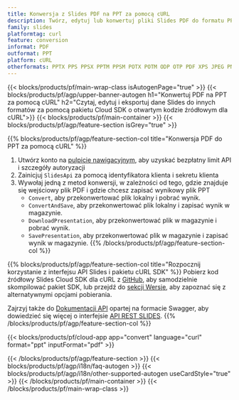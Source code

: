 ```yaml
---
title: Konwersja z Slides PDF na PPT za pomocą cURL
description: Twórz, edytuj lub konwertuj pliki Slides PDF do formatu PPT za pomocą interfejsu API REST i pakietu SDK cURL o otwartym kodzie źródłowym
family: slides
platformtag: curl
feature: conversion
informat: PDF
outformat: PPT
platform: cURL
otherformats: PPTX PPS PPSX PPTM PPSM POTX POTM ODP OTP PDF XPS JPEG PNG BMP TIFF SVG HTML SWF HTML5 GIF XAML XML MD MPEG4
---
```


{{< blocks/products/pf/main-wrap-class isAutogenPage="true" >}}
{{< blocks/products/pf/agp/upper-banner-autogen h1="Konwertuj PDF na PPT za pomocą cURL" h2="Czytaj, edytuj i eksportuj dane Slides do innych formatów za pomocą pakietu Cloud SDK o otwartym kodzie źródłowym dla cURL">}}
{{< blocks/products/pf/main-container >}}
{{< blocks/products/pf/agp/feature-section isGrey="true" >}}

{{% blocks/products/pf/agp/feature-section-col title="Konwersja PDF do PPT za pomocą cURL" %}}
1. Utwórz konto na <a href="https://dashboard.aspose.cloud/">pulpicie nawigacyjnym</a>, aby uzyskać bezpłatny limit API i szczegóły autoryzacji
1. Zainicjuj ```SlidesApi``` za pomocą identyfikatora klienta i sekretu klienta
1. Wywołaj jedną z metod konwersji, w zależności od tego, gdzie znajduje się wejściowy plik PDF i gdzie chcesz zapisać wynikowy plik PPT
    - ```Convert```, aby przekonwertować plik lokalny i pobrać wynik.
    - ```ConvertAndSave```, aby przekonwertować plik lokalny i zapisać wynik w magazynie.
    - ```DownloadPresentation```, aby przekonwertować plik w magazynie i pobrać wynik.
    - ```SavePresentation```, aby przekonwertować plik w magazynie i zapisać wynik w magazynie.
{{% /blocks/products/pf/agp/feature-section-col %}}

{{% blocks/products/pf/agp/feature-section-col title="Rozpocznij korzystanie z interfejsu API Slides i pakietu cURL SDK" %}}
Pobierz kod źródłowy Slides Cloud SDK dla cURL z [GitHub](https://github.com/aspose-slides-cloud/aspose-slides-cloud-curl), aby samodzielnie skompilować pakiet SDK, lub przejdź do [sekcji Wersje](https://releases.aspose.cloud/), aby zapoznać się z alternatywnymi opcjami pobierania.

Zajrzyj także do [Dokumentacji API](https://apireference.aspose.cloud/slides/) opartej na formacie Swagger, aby dowiedzieć się więcej o interfejsie [API REST SLIDES](https://products.aspose.cloud/slides/curl/).
{{% /blocks/products/pf/agp/feature-section-col %}}

{{< blocks/products/pf/cloud-app app="convert" language="curl" format="ppt" inputFormat="pdf" >}}

{{< /blocks/products/pf/agp/feature-section >}}
{{< blocks/products/pf/agp/i18n/faq-autogen >}}
{{< blocks/products/pf/agp/i18n/other-supported-autogen useCardStyle="true" >}}
{{< /blocks/products/pf/main-container >}}
{{< /blocks/products/pf/main-wrap-class >}}